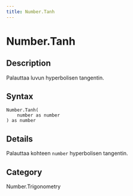 ```yaml
---
title: Number.Tanh
---
```


# Number.Tanh


## Description

Palauttaa luvun hyperbolisen tangentin.


## Syntax

```powerquery
Number.Tanh(
    number as number
) as number
```


## Details

Palauttaa kohteen <code>number</code> hyperbolisen tangentin.



## Category
Number.Trigonometry
